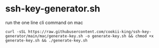 # ssh-key-generator.sh

run the one line cli command on mac
```
curl -sSL https://raw.githubusercontent.com/cookii-king/ssh-key-generator/main/mac/generate-key.sh -o generate-key.sh && chmod +x generate-key.sh && ./generate-key.sh
```
